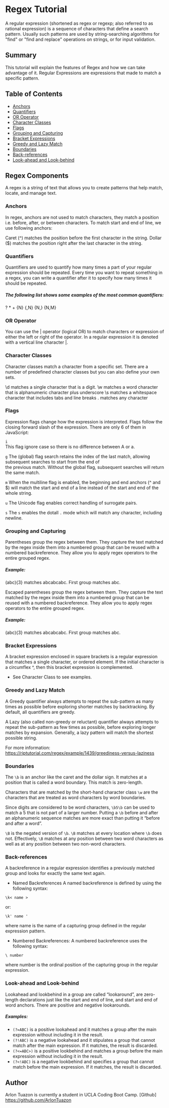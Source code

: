 # Regex Tutorial

A regular expression (shortened as regex or regexp; also referred to as rational expression) is a sequence of characters that define a search pattern. Usually such patterns are used by string-searching algorithms for "find" or "find and replace" operations on strings, or for input validation.

## Summary

This tutorial will explain the features of Regex and how we can take advantage of it.  Regular Expressions are expressions that made to match a specific pattern.

## Table of Contents

- [Anchors](#anchors)
- [Quantifiers](#quantifiers)
- [OR Operator](#or-operator)
- [Character Classes](#character-classes)
- [Flags](#flags)
- [Grouping and Capturing](#grouping-and-capturing)
- [Bracket Expressions](#bracket-expressions)
- [Greedy and Lazy Match](#greedy-and-lazy-match)
- [Boundaries](#boundaries)
- [Back-references](#back-references)
- [Look-ahead and Look-behind](#look-ahead-and-look-behind)

## Regex Components
A regex is a string of text that allows you to create patterns that help match, locate, and manage text. 

### Anchors
In regex, anchors are not used to match characters, they match a position i.e. before, after, or between characters. To match start and end of line, we use following anchors:

Caret (^) matches the position before the first character in the string.
Dollar ($) matches the position right after the last character in the string.

### Quantifiers

 Quantifiers are used to quantify how many times a part of your regular expression should be repeated.  Every time you want to repeat something in a regex, you can write a quantifier after it to specify how many times it should be repeated.

##### The following list shows some examples of the most common quantifiers:

?
*
+
{N}
{,N}
{N,}
{N,M}

### OR Operator
You can use the | operator (logical OR) to match characters or expression of either the left or right of the operator.  In a regular expression it is denoted with a vertical line character |.

### Character Classes

Character classes match a character from a specific set. There are a number of predefined character classes but you can also define your own sets.

\d         matches a single character that is a digit.
\w         matches a word character that is alphanumeric character plus underscore
\s         matches a whitespace character that includes tabs and line breaks
.          matches any character 

### Flags
Expression flags change how the expression is interpreted. Flags follow the closing forward slash of the expression. There are only 6 of them in JavaScript:

 `i`  
This flag ignore case so there is no difference between A or a.
	
 `g` 
The (global) flag search retains the index of the last match, allowing subsequent searches to start from the end of           
the previous match. Without the global flag, subsequent searches will return the same match.

  `m`
When the multiline flag is enabled, the beginning and end anchors (^ and $) will match the start and end of a line instead of the start and end of the whole string.

 `u`
The Unicode flag enables correct handling of surrogate pairs.

`s`
The `s` enables the dotall `.` mode which will match any character, including newline.

### Grouping and Capturing
Parentheses group the regex between them. They capture the text matched by the regex inside them into a numbered group that can be reused with a numbered backreference. They allow you to apply regex operators to the entire grouped regex.
##### Example:
(abc){3} matches abcabcabc. First group matches abc.

Escaped parentheses group the regex between them. They capture the text matched by the regex inside them into a numbered group that can be reused with a numbered backreference. They allow you to apply regex operators to the entire grouped regex.
##### Example:
\(abc\){3} matches abcabcabc. First group matches abc.


### Bracket Expressions

A bracket expression enclosed in square brackets is a regular expression that matches a single character, or ordered element. If the initial character is a circumflex ^, then this bracket expression is complemented.

* See Character Class to see examples.

### Greedy and Lazy Match

A Greedy quantifier always attempts to repeat the sub-pattern as many times as possible before exploring shorter matches by backtracking.  By default, all quantifiers are greedy.

A Lazy (also called non-greedy or reluctant) quantifier always attempts to repeat the sub-pattern as few times as possible, before exploring longer matches by expansion.  Generally, a lazy pattern will match the shortest possible string.

For more information:  https://riptutorial.com/regex/example/1439/greediness-versus-laziness

### Boundaries
The `\b` is an anchor like the caret and the dollar sign. It matches at a position that is called a word boundary. This match is zero-length.

Characters that are matched by the short-hand character class `\w` are the characters that are treated as word characters by word boundaries.

Since digits are considered to be word characters, `\b5\b` can be used to match a 5 that is not part of a larger number. Putting a `\b` before and after an alphanumeric sequence matches are more exact than putting it “before and after a word”.

`\B` is the negated version of `\b`. `\B` matches at every location where `\b` does not. Effectively, `\B` matches at any position between two word characters as well as at any position between two non-word characters.


### Back-references

A backreference in a regular expression identifies a previously matched group and looks for exactly the same text again.

* Named Backreferences
A named backreference is defined by using the following syntax:

`\k< name >`

or:

`\k' name '`

where name is the name of a capturing group defined in the regular expression pattern.

* Numbered Backreferences:
A numbered backreference uses the following syntax:

`\ number`

where number is the ordinal position of the capturing group in the regular expression.

### Look-ahead and Look-behind

Lookahead and lookbehind in a group are called “lookaround”, are zero-length declarations just like the start and end of line, and start and end of word anchors. There are positive and negative lookarounds.

##### Examples:

*	`(?=ABC)` is a positive lookahead and it matches a group after the main expression without including it in the result.
*	`(?!ABC)` is a negative lookahead and it stipulates a group that cannot match after the main expression. If it matches, the result is discarded. 
*	`(?<=ABC>)` is a positive lookbehind and matches a group before the main expression without including it in the result.
*	`(?<!ABC)` is a negative lookbehind and specifies a group that cannot match before the main expression. If it matches, the result is discarded.


## Author

Arlon Tuazon is currently a student in UCLA Coding Boot Camp.
[Github] https://github.com/ArlonTuazon